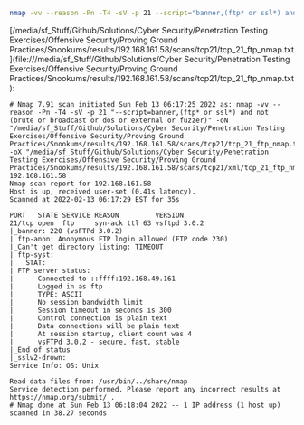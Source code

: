 ```bash
nmap -vv --reason -Pn -T4 -sV -p 21 --script="banner,(ftp* or ssl*) and not (brute or broadcast or dos or external or fuzzer)" -oN "/media/sf_Stuff/Github/Solutions/Cyber Security/Penetration Testing Exercises/Offensive Security/Proving Ground Practices/Snookums/results/192.168.161.58/scans/tcp21/tcp_21_ftp_nmap.txt" -oX "/media/sf_Stuff/Github/Solutions/Cyber Security/Penetration Testing Exercises/Offensive Security/Proving Ground Practices/Snookums/results/192.168.161.58/scans/tcp21/xml/tcp_21_ftp_nmap.xml" 192.168.161.58
```

[/media/sf_Stuff/Github/Solutions/Cyber Security/Penetration Testing Exercises/Offensive Security/Proving Ground Practices/Snookums/results/192.168.161.58/scans/tcp21/tcp_21_ftp_nmap.txt](file:///media/sf_Stuff/Github/Solutions/Cyber Security/Penetration Testing Exercises/Offensive Security/Proving Ground Practices/Snookums/results/192.168.161.58/scans/tcp21/tcp_21_ftp_nmap.txt):

```
# Nmap 7.91 scan initiated Sun Feb 13 06:17:25 2022 as: nmap -vv --reason -Pn -T4 -sV -p 21 "--script=banner,(ftp* or ssl*) and not (brute or broadcast or dos or external or fuzzer)" -oN "/media/sf_Stuff/Github/Solutions/Cyber Security/Penetration Testing Exercises/Offensive Security/Proving Ground Practices/Snookums/results/192.168.161.58/scans/tcp21/tcp_21_ftp_nmap.txt" -oX "/media/sf_Stuff/Github/Solutions/Cyber Security/Penetration Testing Exercises/Offensive Security/Proving Ground Practices/Snookums/results/192.168.161.58/scans/tcp21/xml/tcp_21_ftp_nmap.xml" 192.168.161.58
Nmap scan report for 192.168.161.58
Host is up, received user-set (0.41s latency).
Scanned at 2022-02-13 06:17:29 EST for 35s

PORT   STATE SERVICE REASON         VERSION
21/tcp open  ftp     syn-ack ttl 63 vsftpd 3.0.2
|_banner: 220 (vsFTPd 3.0.2)
| ftp-anon: Anonymous FTP login allowed (FTP code 230)
|_Can't get directory listing: TIMEOUT
| ftp-syst: 
|   STAT: 
| FTP server status:
|      Connected to ::ffff:192.168.49.161
|      Logged in as ftp
|      TYPE: ASCII
|      No session bandwidth limit
|      Session timeout in seconds is 300
|      Control connection is plain text
|      Data connections will be plain text
|      At session startup, client count was 4
|      vsFTPd 3.0.2 - secure, fast, stable
|_End of status
|_sslv2-drown: 
Service Info: OS: Unix

Read data files from: /usr/bin/../share/nmap
Service detection performed. Please report any incorrect results at https://nmap.org/submit/ .
# Nmap done at Sun Feb 13 06:18:04 2022 -- 1 IP address (1 host up) scanned in 38.27 seconds

```
